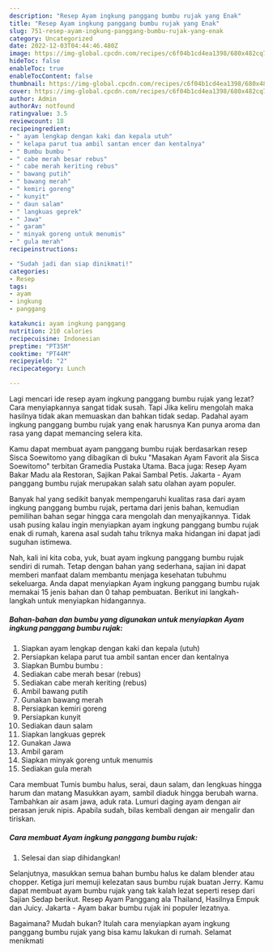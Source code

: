 ```yaml
---
description: "Resep Ayam ingkung panggang bumbu rujak yang Enak"
title: "Resep Ayam ingkung panggang bumbu rujak yang Enak"
slug: 751-resep-ayam-ingkung-panggang-bumbu-rujak-yang-enak
category: Uncategorized
date: 2022-12-03T04:44:46.480Z
image: https://img-global.cpcdn.com/recipes/c6f04b1cd4ea1398/680x482cq70/ayam-ingkung-panggang-bumbu-rujak-foto-resep-utama.jpg
hideToc: false
enableToc: true
enableTocContent: false
thumbnail: https://img-global.cpcdn.com/recipes/c6f04b1cd4ea1398/680x482cq70/ayam-ingkung-panggang-bumbu-rujak-foto-resep-utama.jpg
cover: https://img-global.cpcdn.com/recipes/c6f04b1cd4ea1398/680x482cq70/ayam-ingkung-panggang-bumbu-rujak-foto-resep-utama.jpg
author: Admin
authorAv: notfound
ratingvalue: 3.5
reviewcount: 18
recipeingredient:
- " ayam lengkap dengan kaki dan kepala utuh"
- " kelapa parut tua ambil santan encer dan kentalnya"
- " Bumbu bumbu "
- " cabe merah besar rebus"
- " cabe merah keriting rebus"
- " bawang putih"
- " bawang merah"
- " kemiri goreng"
- " kunyit"
- " daun salam"
- " langkuas geprek"
- " Jawa"
- " garam"
- " minyak goreng untuk menumis"
- " gula merah"
recipeinstructions:

- "Sudah jadi dan siap dinikmati!"
categories:
- Resep
tags:
- ayam
- ingkung
- panggang

katakunci: ayam ingkung panggang 
nutrition: 210 calories
recipecuisine: Indonesian
preptime: "PT35M"
cooktime: "PT44M"
recipeyield: "2"
recipecategory: Lunch

---
```



Lagi mencari ide resep ayam ingkung panggang bumbu rujak yang lezat? Cara menyiapkannya sangat tidak susah. Tapi Jika keliru mengolah maka hasilnya tidak akan memuaskan dan bahkan tidak sedap. Padahal ayam ingkung panggang bumbu rujak yang enak harusnya Kan punya aroma dan rasa yang dapat memancing selera kita.


Kamu dapat membuat ayam panggang bumbu rujak berdasarkan resep Sisca Soewitomo yang dibagikan di buku &#34;Masakan Ayam Favorit ala Sisca Soewitomo&#34; terbitan Gramedia Pustaka Utama. Baca juga: Resep Ayam Bakar Madu ala Restoran, Sajikan Pakai Sambal Petis. Jakarta - Ayam panggang bumbu rujak merupakan salah satu olahan ayam populer.

Banyak hal yang sedikit banyak mempengaruhi kualitas rasa dari ayam ingkung panggang bumbu rujak, pertama dari jenis bahan, kemudian pemilihan bahan segar hingga cara mengolah dan menyajikannya. Tidak usah pusing kalau ingin menyiapkan ayam ingkung panggang bumbu rujak enak di rumah, karena asal sudah tahu triknya maka hidangan ini dapat jadi suguhan istimewa.


Nah, kali ini kita coba, yuk, buat ayam ingkung panggang bumbu rujak sendiri di rumah. Tetap dengan bahan yang sederhana, sajian ini dapat memberi manfaat dalam membantu menjaga kesehatan tubuhmu sekeluarga. Anda dapat menyiapkan Ayam ingkung panggang bumbu rujak memakai 15 jenis bahan dan 0 tahap pembuatan. Berikut ini langkah-langkah untuk menyiapkan hidangannya.

<!--inarticleads1-->

##### Bahan-bahan dan bumbu yang digunakan untuk menyiapkan Ayam ingkung panggang bumbu rujak:

1. Siapkan  ayam lengkap dengan kaki dan kepala (utuh)
1. Persiapkan  kelapa parut tua ambil santan encer dan kentalnya
1. Siapkan  Bumbu bumbu :
1. Sediakan  cabe merah besar (rebus)
1. Sediakan  cabe merah keriting (rebus)
1. Ambil  bawang putih
1. Gunakan  bawang merah
1. Persiapkan  kemiri goreng
1. Persiapkan  kunyit
1. Sediakan  daun salam
1. Siapkan  langkuas geprek
1. Gunakan  Jawa
1. Ambil  garam
1. Siapkan  minyak goreng untuk menumis
1. Sediakan  gula merah


Cara membuat Tumis bumbu halus, serai, daun salam, dan lengkuas hingga harum dan matang Masukkan ayam, sambil diaduk hingga berubah warna. Tambahkan air asam jawa, aduk rata. Lumuri daging ayam dengan air perasan jeruk nipis. Apabila sudah, bilas kembali dengan air mengalir dan tiriskan. 

<!--inarticleads2-->

##### Cara membuat Ayam ingkung panggang bumbu rujak:


1. Selesai dan siap dihidangkan!

Selanjutnya, masukkan semua bahan bumbu halus ke dalam blender atau chopper. Ketiga juri memuji kelezatan saus bumbu rujak buatan Jerry. Kamu dapat membuat ayam bumbu rujak yang tak kalah lezat seperti resep dari Sajian Sedap berikut. Resep Ayam Panggang ala Thailand, Hasilnya Empuk dan Juicy. Jakarta - Ayam bakar bumbu rujak ini populer lezatnya. 

Bagaimana? Mudah bukan? Itulah cara menyiapkan ayam ingkung panggang bumbu rujak yang bisa kamu lakukan di rumah. Selamat menikmati

